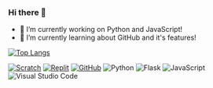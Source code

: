 ### Hi there 👋

- 🔭 I’m currently working on Python and JavaScript!
- 🌱 I’m currently learning about GitHub and it's features!


[![Top Langs](https://github-readme-stats.vercel.app/api/top-langs/?username=Chiroyce1)](https://github.com/anuraghazra/github-readme-stats)

<!--- 
https://img.shields.io/badge/GitHub-2B2E3A?style=for-the-badge&logo=github 
replace GitHub with text
and github with logo
--->

[![Scratch](https://img.shields.io/badge/Scratch-2B2E3A?logo=scratch&style=for-the-badge&logoColor=f7a833)](https://scratch.mit.edu/users/Chiroyce/) [![Replit](https://img.shields.io/badge/Replit-2B2E3A?logo=replit&style=for-the-badge&logoColor=white)](https://replit.com/@Chiroyce/) [![GitHub](https://img.shields.io/badge/GitHub-2B2E3A?style=for-the-badge&logo=github)](https://github.com/Chiroyce1/)
![Python](https://img.shields.io/badge/Python-2B2E3A?style=for-the-badge&logo=python) ![Flask](https://img.shields.io/badge/Flask-2B2E3A?style=for-the-badge&logo=Flask)  ![JavaScript](https://img.shields.io/badge/JavaScript-2B2E3A?style=for-the-badge&logo=javascript)
![Visual Studio Code](https://img.shields.io/badge/Visual_Studio_Code-2B2E3A?style=for-the-badge&logo=visual%20studio%20code&logoColor=white) 
